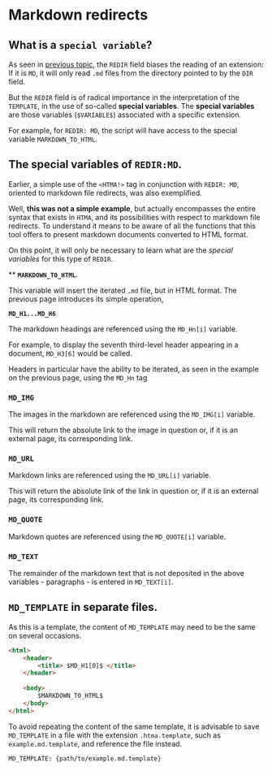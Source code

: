 
# Markdown redirects

## What is a `special variable`?

As seen in [previous topic](3first_project.md), the `REDIR` field biases the reading of an extension: If it is `MD`, it will only read `.md` files from the directory pointed to by the `DIR` field.  

But the `REDIR` field is of radical importance in the interpretation of the `TEMPLATE`, in the use of so-called **special variables**. The **special variables** are those variables (`$VARIABLE$`) associated with a specific extension.

For example, for `REDIR: MD`, the script will have access to the special variable `MARKDOWN_TO_HTML`.

## The special variables of `REDIR:MD`.

Earlier, a simple use of the `<HTMA!>` tag in conjunction with `REDIR: MD`, oriented to markdown file redirects, was also exemplified.

Well, **this was not a simple example**, but actually encompasses the entire syntax that exists in `HTMA`, and its possibilities with respect to markdown file redirects. To understand it means to be aware of all the functions that this tool offers to present markdown documents converted to HTML format.

On this point, it will only be necessary to learn what are the *special variables* for this type of `REDIR`.

** **`MARKDOWN_TO_HTML`**.

This variable will insert the iterated `.md` file, but in HTML format. The previous page introduces its simple operation,

**`MD_H1...MD_H6`**

The markdown headings are referenced using the `MD_Hn[i]` variable. 

For example, to display the seventh third-level header appearing in a document, `MD_H3[6]` would be called.

Headers in particular have the ability to be iterated, as seen in the example on the previous page, using the `MD_Hn` tag

### **`MD_IMG`**

The images in the markdown are referenced using the `MD_IMG[i]` variable. 

This will return the absolute link to the image in question or, if it is an external page, its corresponding link. 

### **`MD_URL`**

Markdown links are referenced using the `MD_URL[i]` variable. 

This will return the absolute link of the link in question or, if it is an external page, its corresponding link. 

### **`MD_QUOTE`**

Markdown quotes are referenced using the `MD_QUOTE[i]` variable. 

### **`MD_TEXT`**

The remainder of the markdown text that is not deposited in the above variables - paragraphs - is entered in `MD_TEXT[i]`.

## `MD_TEMPLATE` in separate files.

As this is a template, the content of `MD_TEMPLATE` may need to be the same on several occasions. 

``` html
<html>
    <header>
        <title> $MD_H1[0]$ </title>
    </header>
    
    <body>
        $MARKDOWN_TO_HTML$
    </body>
</html>
```

To avoid repeating the content of the same template, it is advisable to save `MD_TEMPLATE` in a file with the extension `.htma.template`, such as `example.md.template`, and reference the file instead.

```
MD_TEMPLATE: {path/to/example.md.template}
```
